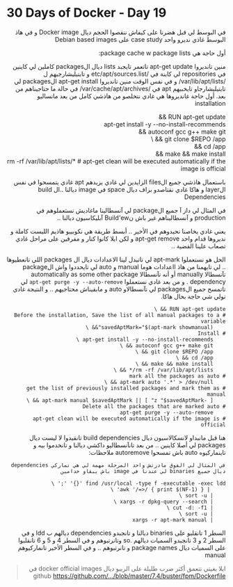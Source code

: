 # 30 Days of Docker - Day 19

<div dir="rtl">
في البوسط لي قبل هضرنا على كيفاش ننقصوا الحجم ديال Docker image و في هاذ البوسط غاذي نديرو واحد case study على Debian based images

أول حاجة هي package cache w package lists:

منين تانديروا apt-get update تاتعمر تايجبد lists ديال الpackages كاملين لي كاينين في repositories لي كاينة في /etc/apt/sources.list و تايتيليشارجيهم ل /var/lib/apt/lists/ و في نفس الوقت منين تانديروا apt-get install الpackages لي تايتيليشارجاو تايخبيهم apt في /var/cache/apt/archives/ في حالة ما حتاجيناهم من بعد.
أول حاجة غانديروها هي غادي نتخلصو من هاذشي كامل من بعد مانساليو installation

RUN apt-get update && \
    apt-get install -y --no-install-recommends \
    autoconf gcc g++ make git && \
    git clone $REPO /app && \    
    cd /app && \
    make && make install && \
    rm -rf /var/lib/apt/lists/*
    # apt-get clean will be executed automatically if the image is official 

باستعمال هاذشي جميع الfiles الزايدين لي غادي يزيدهم apt غادي يتمسحوا في نفس الlayer و هاكا غادي نقتاصدو بزاف ديال space في image ديالنا ..ال build Dependencies

في المثال لي داز آ جميع الpackage لي آنسطالينا ماغاديش نستعملوهم في production و آنسطاليناهم غير باش نBuild'ew آبليكاسيون ديالنا ..

يعني غادي يخاصنا نحيدوهم في الأخير .. أبسط طريقة هي نكوبييو هاذيم الليست كاملة و نديروها قدام واحد apt-get remove و لكن ايلا كانوا كتار و مفرقين على مراحل غادي تصعاب علينا 
القضية ..

الحل هو نستعملوا apt-mark لي تاتبدل لينا الاعدادات ديال ال packages اللي تانعطيوها .. لي تايهمنا من هاذ ااعدادات هوما manual و auto لي تايحددوا واش الpackage تآنسطالا manually أو أنه تآنسطالا automatically as some other package dependency .
و من بعد غادي نستعملوا `apt-get purge -y --auto-remove` لي تاتمسح جميع الpackages لي تآنسطالاو auto و مابقيناش محتاجيهم .. و النتيجة غادي تولي شي حاجة بحال هاكا.

    RUN apt-get update && \
    # Before the installation, Save the list of all manual packages to a variable
        savedAptMark="$(apt-mark showmanual)"&& \
    # Install
        apt-get install -y --no-install-recommends \
        autoconf gcc g++ make git && \
        git clone $REPO /app && \    
        cd /app && \
        make && make install && \
        rm -rf /var/lib/apt/lists/* && \
    # mark all the packages as auto    
        apt-mark auto '.*' > /dev/null && \
    # get the list of previously installed packages and mark them as manual
        [ -z "$savedAptMark" ] || apt-mark manual $savedAptMark && \
    # Delete all the packages that are marked auto
        apt-get purge -y --auto-remove
    # apt-get clean will be executed automatically if the image is official

هنا قبل مانبداو لانسكالاسيون ديال build dependencies تانقيدوا لا ليست ديال packages لي أصلا كاينين .. من بعد تانآنسطاليو داكشي ديالنا و تانخدموا بيه و تاينماركيوه auto باش تمسحوا autoremove
ملاحظات:

    في المثال لي الفوق مادرتش واحد المرحلة مهمة لي هي نماركي dependencies ديال جميع binaries لي عندنا في image باش يبقاو خدامين 

    find /usr/local -type f -executable -exec ldd '{}' ';' \
         | awk '/=>/ { print $(NF-1) }' \    
        | sort -u \
        | xargs -r dpkg-query --search \   
        | cut -d: -f1 \
        | sort -u \
        | xargs -r apt-mark manual 

السطر 1 تانقليو على binaries ديالنا و تانجبدو dependencies ديالهم ب ldd و في السطر 2 و 3 تانجبدو السميات ديالهم .so وتانرتبوهم و في السطر 4 و 5 و 6 تانقلبوا على السميات ديال package names و تانرتبوهم .. و في السطر الأخير تانماركيوهم manual

> ايلا بغيتي تتعمق أكثر ضرب طليلة على الريبو ديال docker official images في github
https://github.com/.../blob/master/7.4/buster/fpm/Dockerfile

</div>